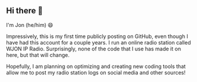 ## Hi there 👋

I'm Jon (he/him) 😄

Impressively, this is my first time publicly posting on GitHub, even though I have had this account for a couple years.
I run an online radio station called WJON IP Radio. Surprisingly, none of the code that I use has made it on here, but that will change.

Hopefully, I am planning on optimizing and creating new coding tools that allow me to post my radio station logs on social media and other sources!


